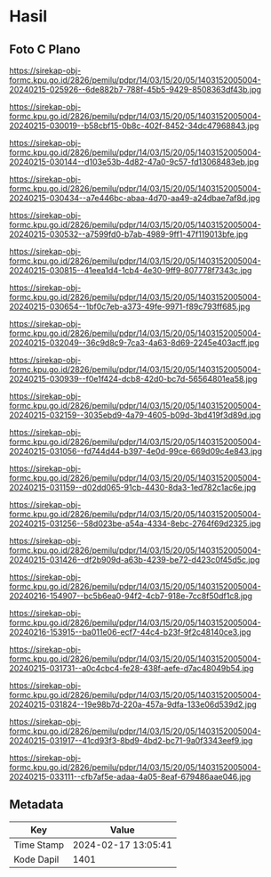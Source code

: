 # Hasil

## Foto C Plano

https://sirekap-obj-formc.kpu.go.id/2826/pemilu/pdpr/14/03/15/20/05/1403152005004-20240215-025926--6de882b7-788f-45b5-9429-8508363df43b.jpg

https://sirekap-obj-formc.kpu.go.id/2826/pemilu/pdpr/14/03/15/20/05/1403152005004-20240215-030019--b58cbf15-0b8c-402f-8452-34dc47968843.jpg

https://sirekap-obj-formc.kpu.go.id/2826/pemilu/pdpr/14/03/15/20/05/1403152005004-20240215-030144--d103e53b-4d82-47a0-9c57-fd13068483eb.jpg

https://sirekap-obj-formc.kpu.go.id/2826/pemilu/pdpr/14/03/15/20/05/1403152005004-20240215-030434--a7e446bc-abaa-4d70-aa49-a24dbae7af8d.jpg

https://sirekap-obj-formc.kpu.go.id/2826/pemilu/pdpr/14/03/15/20/05/1403152005004-20240215-030532--a7599fd0-b7ab-4989-9ff1-47f119013bfe.jpg

https://sirekap-obj-formc.kpu.go.id/2826/pemilu/pdpr/14/03/15/20/05/1403152005004-20240215-030815--41eea1d4-1cb4-4e30-9ff9-807778f7343c.jpg

https://sirekap-obj-formc.kpu.go.id/2826/pemilu/pdpr/14/03/15/20/05/1403152005004-20240215-030654--1bf0c7eb-a373-49fe-9971-f89c793ff685.jpg

https://sirekap-obj-formc.kpu.go.id/2826/pemilu/pdpr/14/03/15/20/05/1403152005004-20240215-032049--36c9d8c9-7ca3-4a63-8d69-2245e403acff.jpg

https://sirekap-obj-formc.kpu.go.id/2826/pemilu/pdpr/14/03/15/20/05/1403152005004-20240215-030939--f0e1f424-dcb8-42d0-bc7d-56564801ea58.jpg

https://sirekap-obj-formc.kpu.go.id/2826/pemilu/pdpr/14/03/15/20/05/1403152005004-20240215-032159--3035ebd9-4a79-4605-b09d-3bd419f3d89d.jpg

https://sirekap-obj-formc.kpu.go.id/2826/pemilu/pdpr/14/03/15/20/05/1403152005004-20240215-031056--fd744d44-b397-4e0d-99ce-669d09c4e843.jpg

https://sirekap-obj-formc.kpu.go.id/2826/pemilu/pdpr/14/03/15/20/05/1403152005004-20240215-031159--d02dd065-91cb-4430-8da3-1ed782c1ac6e.jpg

https://sirekap-obj-formc.kpu.go.id/2826/pemilu/pdpr/14/03/15/20/05/1403152005004-20240215-031256--58d023be-a54a-4334-8ebc-2764f69d2325.jpg

https://sirekap-obj-formc.kpu.go.id/2826/pemilu/pdpr/14/03/15/20/05/1403152005004-20240215-031426--df2b909d-a63b-4239-be72-d423c0f45d5c.jpg

https://sirekap-obj-formc.kpu.go.id/2826/pemilu/pdpr/14/03/15/20/05/1403152005004-20240216-154907--bc5b6ea0-94f2-4cb7-918e-7cc8f50df1c8.jpg

https://sirekap-obj-formc.kpu.go.id/2826/pemilu/pdpr/14/03/15/20/05/1403152005004-20240216-153915--ba011e06-ecf7-44c4-b23f-9f2c48140ce3.jpg

https://sirekap-obj-formc.kpu.go.id/2826/pemilu/pdpr/14/03/15/20/05/1403152005004-20240215-031731--a0c4cbc4-fe28-438f-aefe-d7ac48049b54.jpg

https://sirekap-obj-formc.kpu.go.id/2826/pemilu/pdpr/14/03/15/20/05/1403152005004-20240215-031824--19e98b7d-220a-457a-9dfa-133e06d539d2.jpg

https://sirekap-obj-formc.kpu.go.id/2826/pemilu/pdpr/14/03/15/20/05/1403152005004-20240215-031917--41cd93f3-8bd9-4bd2-bc71-9a0f3343eef9.jpg

https://sirekap-obj-formc.kpu.go.id/2826/pemilu/pdpr/14/03/15/20/05/1403152005004-20240215-033111--cfb7af5e-adaa-4a05-8eaf-679486aae046.jpg


## Metadata

| Key        | Value               |
| ---------- | ------------------- |
| Time Stamp | 2024-02-17 13:05:41 |
| Kode Dapil | 1401                |



